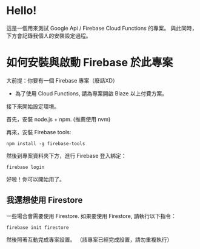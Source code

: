 # Hello!

這是一個用來測試 Google Api / Firebase Cloud Functions 的專案。
與此同時，下方會記錄我個人的安裝設定過程。

# 如何安裝與啟動 Firebase 於此專案

大前提：你要有一個 Firebase 專案（廢話XD）

- 為了使用 Cloud Functions, 請為專案開啟 Blaze 以上付費方案。

接下來開始設定環境。

首先，安裝 node.js + npm. (推薦使用 nvm)

再來，安裝 Firebase tools:

```
npm install -g firebase-tools
```

然後到專案資料夾下方，進行 Firebase 登入綁定：

```
firebase login
```

好啦！你可以開始用了。

## 我還想使用 Firestore

一些場合會需要使用 Firestore.
如果要使用 Firestore, 請執行以下指令：

```
firebase init firestore
```

然後照著互動完成專案設置。
（該專案已經完成設置，請勿重複執行）

